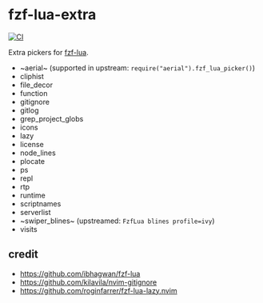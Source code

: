 # fzf-lua-extra
[![CI](https://github.com/phanen/fzf-lua-overlay/actions/workflows/ci.yml/badge.svg?branch=master)](https://github.com/phanen/fzf-lua-overlay/actions/workflows/ci.yml)

Extra pickers for [fzf-lua](https://github.com/ibhagwan/fzf-lua).
<!-- we need literate programming -->
<!-- fd . lua/fzf-lua-extra/providers/ --format '* {/.}' -->
* ~aerial~ (supported in upstream: `require("aerial").fzf_lua_picker()`)
* cliphist
* file_decor
* function
* gitignore
* gitlog
* grep_project_globs
* icons
* lazy
* license
* node_lines
* plocate
* ps
* repl
* rtp
* runtime
* scriptnames
* serverlist
* ~swiper_blines~ (upstreamed: `FzfLua blines profile=ivy`)
* visits

## credit
* <https://github.com/ibhagwan/fzf-lua>
* <https://github.com/kilavila/nvim-gitignore>
* <https://github.com/roginfarrer/fzf-lua-lazy.nvim>
